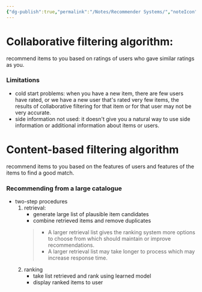 ```yaml
---
{"dg-publish":true,"permalink":"/Notes/Recommender Systems/","noteIcon":""}
---
```


# Collaborative filtering algorithm:
recommend items to you based on ratings of users who gave similar ratings as you.

### Limitations
- cold start problems:
	when you have a new item, there are few users have rated, or we have a new user that's rated very few items, the results of collaborative filtering for that item or for that user may not be very accurate. 
- side information not used:
	it doesn't give you a natural way to use side information or additional information about items or users.

# Content-based filtering algorithm 
recommend items to you based on the features of users and features of the items to find a good match. 

### Recommending from a large catalogue
- two-step procedures
	1. retrieval:
		- generate large list of plausible item candidates
		- combine retrieved items and remove duplicates
		> - A larger retrieval list gives the ranking system more options to choose from which should maintain or improve recommendations. 
		> - A larger retrieval list may take longer to process which may increase response time.
	2. ranking
		- take list retrieved and rank using learned model
		- display ranked items to user

